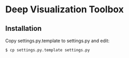 # Deep Visualization Toolbox



## Installation

Copy settings.py.template to settings.py and edit:

    $ cp settings.py.template settings.py
